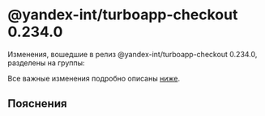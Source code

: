 # @yandex-int/turboapp-checkout 0.234.0

<!-- ЧЕЛОВЕЧЕСКОЕ ВСТУПЛЕНИЕ -->

Изменения, вошедшие в релиз @yandex-int/turboapp-checkout 0.234.0, разделены на группы:

Все важные изменения подробно описаны [ниже](#Пояснения).

## Пояснения

